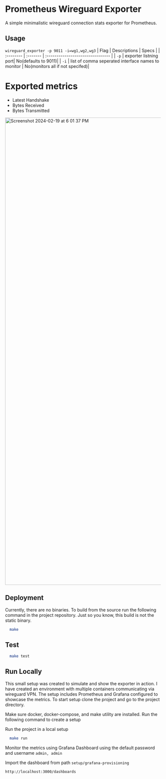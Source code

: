 # Prometheus Wireguard Exporter
A simple minimalistic wireguard connection stats exporter for Prometheus.
 
## Usage
```wireguard_exporter -p 9011 -i=wg1,wg2,wg3```
| Flag | Descriptions  |  Specs                    |
| :-------- | :------- | :-------------------------------- |
| `-p` | exporter listning port| No(defaults to 9011)|
| `-i` | list of comma seperated interface names to monitor  | No(monitors all if not specifed)| 

# Exported metrics
- Latest Handshake 
- Bytes Received
- Bytes Transmitted

<img width="1508" alt="Screenshot 2024-02-19 at 6 01 37 PM" src="https://github.com/sathiraumesh/Prometheus-Wireguard-Exporter/assets/28914919/83327a18-ff5b-426a-bce8-bcbdb6750606">

## Deployment
Currently, there are no binaries. To build from the source run the following command in the project repository. Just so you know, this build is not the static binary.

```bash
  make
```

## Test
```bash
  make test
```

## Run Locally
This small setup was created to simulate and show the exporter in action. I have created an environment with multiple containers communicating via wireguard VPN. The setup includes Prometheus and Grafana configured to showcase the metrics. To start setup clone the project and go to the project directory.


Make sure docker, docker-compose, and make utility are installed. Run the following command to create a setup 


Run the project in a local setup
```bash
  make run
```

Monitor the metrics using Grafana Dashboard using the default password and username 
```admin, admin```

Import the dashboard from path 
```setup/grafana-provisioning```
```bash
http://localhost:3000/dashboards
```
